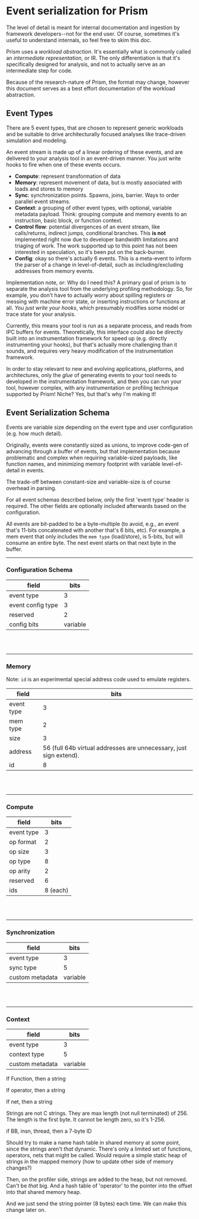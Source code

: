 # Event serialization for Prism

The level of detail is meant for internal documentation and ingestion by framework developers--not for the end user.
Of course, sometimes it's useful to understand internals, so feel free to skim this doc.

Prism uses a *workload abstraction*.
It's essentially what is commonly called an *intermediate representation*, or IR.
The only differentiation is that it's specifically designed for analysis, and not to
actually serve as an intermediate step for code.

Because of the research-nature of Prism, the format may change, however this document serves as a best effort documentation of the workload abstraction.

## Event Types

There are 5 event types, that are chosen to represent generic workloads and be suitable to drive
architecturally focused analyses like trace-driven simulation and modeling.

An event stream is made up of a linear ordering of these events, and are delivered to your
analysis tool in an event-driven manner. You just write hooks to fire when one of these events
occurs.

* **Compute**: represent transformation of data
* **Memory**: represent movement of data, but is mostly associated with loads and stores to memory 
* **Sync**: synchronization points. Spawns, joins, barrier. Ways to order parallel event streams.
* **Context**: a grouping of other event types, with optional, variable metadata payload.
  Think: grouping compute and memory events to an instruction, basic block, or function context.
* **Control flow**: potential divergences of an event stream, like calls/returns, indirect jumps, conditional branches.
  This **is not** implemented right now due to developer bandwidth limitations and triaging of work.
  The work supported up to this point has not been interested in speculation, so it's been put on the back-burner.
* **Config**: okay so there's actually 6 events. This is a meta-event to inform the parser of a change
  in level-of-detail, such as including/excluding addresses from memory events.

Implementation note, or: Why do I need this?
A primary goal of prism is to separate the analysis tool from the
underlying profiling methodology. So, for example, you don't have to actually worry about spilling
registers or messing with machine error state, or inserting instructions or functions at all.
*You just write your hooks*, which presumably modifies some model or trace state for your analysis.

Currently, this means your tool is run as a separate process, and reads from IPC buffers for events.
Theoretically, this interface could also be directly built into an instrumentation framework
for speed up (e.g. directly instrumenting your hooks), but that's actually more challenging than
it sounds, and requires very heavy modification of the instrumentation framework.

In order to stay relevant to new and evolving applications, platforms, and architectures, only
the *glue* of generating events to your tool needs to developed in the instrumentation framework,
and then you can run your tool, however complex, with any instrumentation or profiling technique
supported by Prism! Niche? Yes, but that's why I'm making it!

## Event Serialization Schema

Events are variable size depending on the event type and user configuration (e.g. how much detail).

Originally, events were constantly sized as unions, to improve code-gen of advancing through a buffer
of events, but that implementation because problematic and complex when requiring variable-sized
payloads, like function names, and minimizing memory footprint with variable level-of-detail in events.

The trade-off between constant-size and variable-size is of course overhead in parsing.

For all event schemas described below, only the first 'event type' header is required.
The other fields are optionally included afterwards based on the configuration. 

All events are bit-padded to be a byte-multiple (to avoid, e.g., an event that's 11-bits concatenated with another that's 6 bits, etc).
For example, a mem event that only includes the `mem type` (load/store), is 5-bits, but will consume an entire byte.
The next event starts on that next byte in the buffer.


---
### Configuration Schema


| field | bits |
| ----- | ---- |
| event type | 3 |
| event config type | 3 |
| reserved | 2 |
| config bits | variable |

<br/><br/>


----
### Memory

Note: `id` is an experimental special address code used to emulate registers.

| field | bits |
| ----- | ---- |
| event type | 3 |
| mem type | 2 |
| size | 3 |
| address | 56 (full 64b virtual addresses are unnecessary, just sign extend). |
| id | 8 |

<br/><br/>

----
### Compute

| field | bits |
| ----- | ---- |
| event type | 3 |
| op format | 2 |
| op size | 3 |
| op type | 8 |
| op arity | 2 |
| reserved | 6 |
| ids | 8 (each) |

<br/><br/>

----
### Synchronization

| field | bits |
| ----- | ---- |
| event type | 3 |
| sync type | 5 |
| custom metadata | variable |

<br/><br/>


----
### Context

| field | bits |
| ----- | ---- |
| event type | 3 |
| context type | 5 |
| custom metadata | variable |

If Function, then a string

If operator, then a string

If net, then a string

Strings are not C strings. They are max length (not null terminated) of 256.
The length is the first byte. It cannot be length zero, so it's 1-256.

if BB, insn, thread, then a 7-byte ID

Should try to make a name hash table in shared memory at some point, since the strings aren't *that* dynamic.
There's only a limited set of functions, operators, nets that might be called.
Would require a simple static heap of strings in the mapped memory (how to update other side of memory changes?)

Then, on the profiler side, strings are added to the heap, but not removed. Can't be *that* big.
And a hash table of 'operator' to the pointer into the offset into that shared memory heap.

And we just send the string pointer (8 bytes) each time.
We can make this change later on.

<br/><br/>